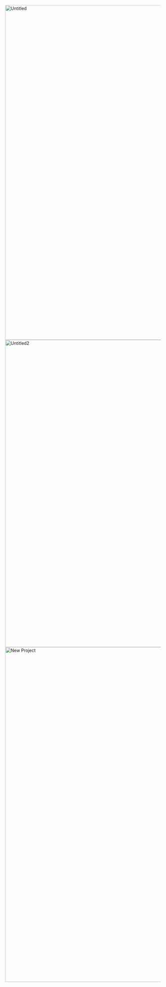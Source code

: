 <img width="1920" height="1080" alt="Untitled" src="https://github.com/user-attachments/assets/c77e103a-904a-4c63-b245-0aff70e71f84" />
<img width="1791" height="991" alt="Untitled2" src="https://github.com/user-attachments/assets/4be57d98-4ba6-48f5-b4f3-4a58879406f6" />
<img width="1052" height="1080" alt="New Project" src="https://github.com/user-attachments/assets/715f2471-3de6-4c6a-9e87-42368b1c6e87" />
